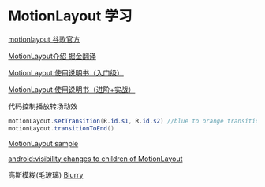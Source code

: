 # MotionLayout 学习
[motionlayout 谷歌官方](https://developer.android.com/training/constraint-layout/motionlayout?hl=zh-cn)

[MotionLayout介绍 掘金翻译](https://juejin.cn/post/6844903746896396295)

[MotionLayout 使用说明书（入门级）](https://juejin.cn/post/6860854727874363405#heading-22)

[MotionLayout 使用说明书（进阶+实战）](https://blog.csdn.net/knight1996/article/details/109678361)

代码控制播放转场动效
```java
motionLayout.setTransition(R.id.s1, R.id.s2) //blue to orange transition
motionLayout.transitionToEnd()
```

[MotionLayout sample](https://github.com/android/platform-samples/tree/main/samples/user-interface/constraintlayout)

[android:visibility changes to children of MotionLayout](https://stackoverflow.com/questions/57168071/androidvisibility-changes-to-children-of-motionlayout)

高斯模糊(毛玻璃)
[Blurry](https://github.com/wasabeef/Blurry)
